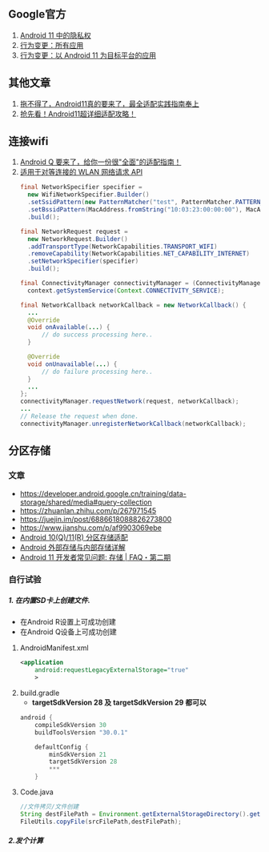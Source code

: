 ## Google官方
1. [Android 11 中的隐私权](https://developer.android.google.cn/preview/privacy)
2. [行为变更：所有应用](https://developer.android.google.cn/preview/behavior-changes-all)
3. [行为变更：以 Android 11 为目标平台的应用](https://developer.android.google.cn/preview/behavior-changes-11)
## 其他文章
1. [拖不得了，Android11真的要来了，最全适配实践指南奉上](https://juejin.im/post/6860370635664261128)
2. [抢先看！Android11超详细适配攻略！](https://juejin.im/post/6880922939349270541)


## 连接wifi
1. [Android Q 要来了，给你一份很"全面"的适配指南！](https://juejin.cn/post/6844903891113345032)
2. [适用于对等连接的 WLAN 网络请求 API](https://developer.android.google.cn/guide/topics/connectivity/wifi-bootstrap)
    ```java
    final NetworkSpecifier specifier =
      new WifiNetworkSpecifier.Builder()
      .setSsidPattern(new PatternMatcher("test", PatternMatcher.PATTERN_PREFIX))
      .setBssidPattern(MacAddress.fromString("10:03:23:00:00:00"), MacAddress.fromString("ff:ff:ff:00:00:00"))
      .build();

    final NetworkRequest request =
      new NetworkRequest.Builder()
      .addTransportType(NetworkCapabilities.TRANSPORT_WIFI)
      .removeCapability(NetworkCapabilities.NET_CAPABILITY_INTERNET)
      .setNetworkSpecifier(specifier)
      .build();

    final ConnectivityManager connectivityManager = (ConnectivityManager)
      context.getSystemService(Context.CONNECTIVITY_SERVICE);

    final NetworkCallback networkCallback = new NetworkCallback() {
      ...
      @Override
      void onAvailable(...) {
          // do success processing here..
      }

      @Override
      void onUnavailable(...) {
          // do failure processing here..
      }
      ...
    };
    connectivityManager.requestNetwork(request, networkCallback);
    ...
    // Release the request when done.
    connectivityManager.unregisterNetworkCallback(networkCallback);
    ```


## 分区存储
### 文章
- https://developer.android.google.cn/training/data-storage/shared/media#query-collection
- https://zhuanlan.zhihu.com/p/267971545
- https://juejin.im/post/6886618088826273800
- https://www.jianshu.com/p/af9903069ebe
- [Android 10(Q)/11(R) 分区存储适配](https://juejin.im/post/6862633674089693197)
- [Android 外部存储与内部存储详解](https://juejin.im/post/6885696367126118414)
- [Android 11 开发者常见问题: 存储 | FAQ・第二期](https://juejin.im/post/6886663558244139015)

### 自行试验
##### 1. 在内置SD卡上创建文件.
- 在Android R设置上可成功创建
- 在Android Q设备上可成功创建
1. AndroidManifest.xml
    ```xml
    <application
        android:requestLegacyExternalStorage="true"
        >
    ```
2. build.gradle
	- **targetSdkVersion 28 及 targetSdkVersion 29 都可以**
    ```groovy
    android {
        compileSdkVersion 30
        buildToolsVersion "30.0.1"

        defaultConfig {
            minSdkVersion 21
            targetSdkVersion 28
            ***
        }
    ```
3. Code.java
    ```java
    //文件拷贝/文件创建
    String destFilePath = Environment.getExternalStorageDirectory().getAbsolutePath() + File.separator + fileName;
    FileUtils.copyFile(srcFilePath,destFilePath);
    ```
##### 2.发个计算
